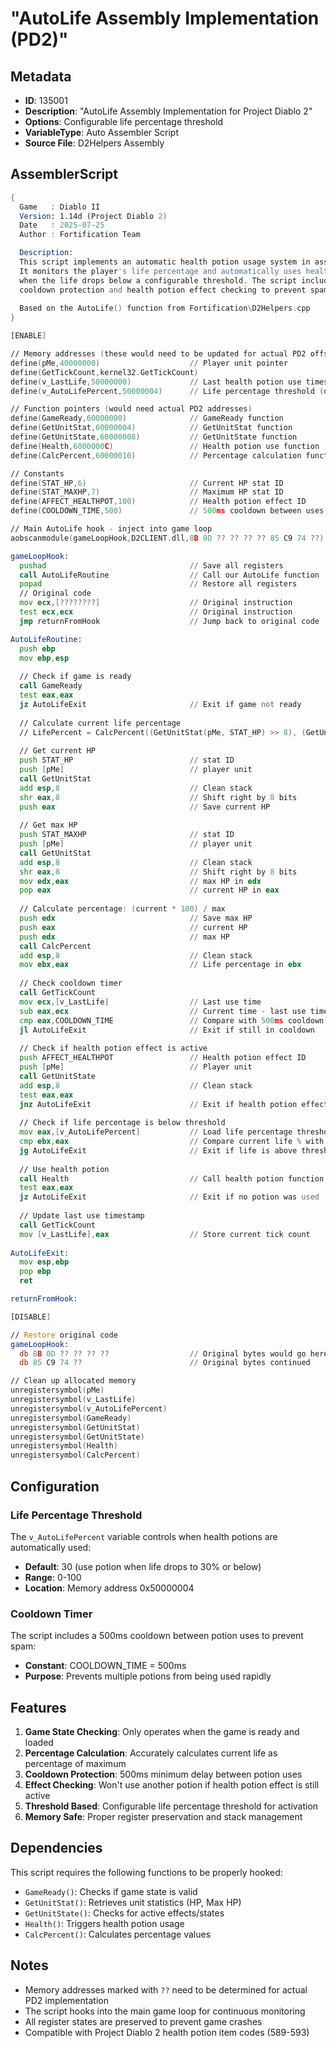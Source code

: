 # "AutoLife Assembly Implementation (PD2)"

## Metadata
- **ID**: 135001
- **Description**: "AutoLife Assembly Implementation for Project Diablo 2"
- **Options**: Configurable life percentage threshold
- **VariableType**: Auto Assembler Script
- **Source File**: D2Helpers Assembly

## AssemblerScript

```asm
{ 
  Game   : Diablo II
  Version: 1.14d (Project Diablo 2)
  Date   : 2025-07-25
  Author : Fortification Team

  Description:
  This script implements an automatic health potion usage system in assembly.
  It monitors the player's life percentage and automatically uses health potions
  when the life drops below a configurable threshold. The script includes
  cooldown protection and health potion effect checking to prevent spam usage.
  
  Based on the AutoLife() function from Fortification\D2Helpers.cpp
}

[ENABLE]

// Memory addresses (these would need to be updated for actual PD2 offsets)
define(pMe,40000000)                    // Player unit pointer
define(GetTickCount,kernel32.GetTickCount)
define(v_LastLife,50000000)             // Last health potion use timestamp
define(v_AutoLifePercent,50000004)      // Life percentage threshold (default 30)

// Function pointers (would need actual PD2 addresses)
define(GameReady,60000000)              // GameReady function
define(GetUnitStat,60000004)            // GetUnitStat function  
define(GetUnitState,60000008)           // GetUnitState function
define(Health,6000000C)                 // Health potion use function
define(CalcPercent,60000010)            // Percentage calculation function

// Constants
define(STAT_HP,6)                       // Current HP stat ID
define(STAT_MAXHP,7)                    // Maximum HP stat ID  
define(AFFECT_HEALTHPOT,100)            // Health potion effect ID
define(COOLDOWN_TIME,500)               // 500ms cooldown between uses

// Main AutoLife hook - inject into game loop
aobscanmodule(gameLoopHook,D2CLIENT.dll,8B 0D ?? ?? ?? ?? 85 C9 74 ??)

gameLoopHook:
  pushad                                // Save all registers
  call AutoLifeRoutine                  // Call our AutoLife function
  popad                                 // Restore all registers
  // Original code
  mov ecx,[????????]                    // Original instruction
  test ecx,ecx                          // Original instruction
  jmp returnFromHook                    // Jump back to original code

AutoLifeRoutine:
  push ebp
  mov ebp,esp
  
  // Check if game is ready
  call GameReady
  test eax,eax
  jz AutoLifeExit                       // Exit if game not ready
  
  // Calculate current life percentage
  // LifePercent = CalcPercent((GetUnitStat(pMe, STAT_HP) >> 8), (GetUnitStat(pMe, STAT_MAXHP) >> 8))
  
  // Get current HP
  push STAT_HP                          // stat ID
  push [pMe]                            // player unit
  call GetUnitStat
  add esp,8                             // Clean stack
  shr eax,8                             // Shift right by 8 bits
  push eax                              // Save current HP
  
  // Get max HP  
  push STAT_MAXHP                       // stat ID
  push [pMe]                            // player unit
  call GetUnitStat
  add esp,8                             // Clean stack
  shr eax,8                             // Shift right by 8 bits
  mov edx,eax                           // max HP in edx
  pop eax                               // current HP in eax
  
  // Calculate percentage: (current * 100) / max
  push edx                              // Save max HP
  push eax                              // current HP
  push edx                              // max HP
  call CalcPercent
  add esp,8                             // Clean stack
  mov ebx,eax                           // Life percentage in ebx
  
  // Check cooldown timer
  call GetTickCount
  mov ecx,[v_LastLife]                  // Last use time
  sub eax,ecx                           // Current time - last use time
  cmp eax,COOLDOWN_TIME                 // Compare with 500ms cooldown
  jl AutoLifeExit                       // Exit if still in cooldown
  
  // Check if health potion effect is active
  push AFFECT_HEALTHPOT                 // Health potion effect ID
  push [pMe]                            // Player unit
  call GetUnitState
  add esp,8                             // Clean stack
  test eax,eax
  jnz AutoLifeExit                      // Exit if health potion effect active
  
  // Check if life percentage is below threshold
  mov eax,[v_AutoLifePercent]           // Load life percentage threshold
  cmp ebx,eax                           // Compare current life % with threshold
  jg AutoLifeExit                       // Exit if life is above threshold
  
  // Use health potion
  call Health                           // Call health potion function
  test eax,eax
  jz AutoLifeExit                       // Exit if no potion was used
  
  // Update last use timestamp
  call GetTickCount
  mov [v_LastLife],eax                  // Store current tick count
  
AutoLifeExit:
  mov esp,ebp
  pop ebp
  ret

returnFromHook:

[DISABLE]

// Restore original code
gameLoopHook:
  db 8B 0D ?? ?? ?? ??                  // Original bytes would go here
  db 85 C9 74 ??                        // Original bytes continued

// Clean up allocated memory
unregistersymbol(pMe)
unregistersymbol(v_LastLife)
unregistersymbol(v_AutoLifePercent)
unregistersymbol(GameReady)
unregistersymbol(GetUnitStat)
unregistersymbol(GetUnitState)
unregistersymbol(Health)
unregistersymbol(CalcPercent)
```

## Configuration

### Life Percentage Threshold
The `v_AutoLifePercent` variable controls when health potions are automatically used:
- **Default**: 30 (use potion when life drops to 30% or below)
- **Range**: 0-100
- **Location**: Memory address 0x50000004

### Cooldown Timer
The script includes a 500ms cooldown between potion uses to prevent spam:
- **Constant**: COOLDOWN_TIME = 500ms
- **Purpose**: Prevents multiple potions from being used rapidly

## Features

1. **Game State Checking**: Only operates when the game is ready and loaded
2. **Percentage Calculation**: Accurately calculates current life as percentage of maximum
3. **Cooldown Protection**: 500ms minimum delay between potion uses
4. **Effect Checking**: Won't use another potion if health potion effect is still active
5. **Threshold Based**: Configurable life percentage threshold for activation
6. **Memory Safe**: Proper register preservation and stack management

## Dependencies

This script requires the following functions to be properly hooked:
- `GameReady()`: Checks if game state is valid
- `GetUnitStat()`: Retrieves unit statistics (HP, Max HP)
- `GetUnitState()`: Checks for active effects/states
- `Health()`: Triggers health potion usage
- `CalcPercent()`: Calculates percentage values

## Notes

- Memory addresses marked with `??` need to be determined for actual PD2 implementation
- The script hooks into the main game loop for continuous monitoring
- All register states are preserved to prevent game crashes
- Compatible with Project Diablo 2 health potion item codes (589-593)

